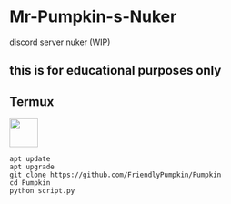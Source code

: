 # Mr-Pumpkin-s-Nuker
discord server nuker (WIP)
## this is for educational purposes only



<h2> Termux</h2><img src="https://brandslogos.com/wp-content/uploads/images/large/terminal-logo.png" width="50" height="50">  

```
apt update
apt upgrade
git clone https://github.com/FriendlyPumpkin/Pumpkin
cd Pumpkin
python script.py
```
